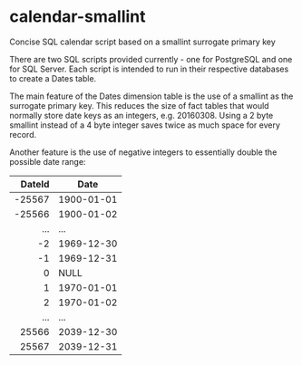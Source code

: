 # calendar-smallint
Concise SQL calendar script based on a smallint surrogate primary key

There are two SQL scripts provided currently - one for PostgreSQL and one for SQL Server.  Each script is intended to run in their respective databases to create a Dates table.

The main feature of the Dates dimension table is the use of a smallint as the surrogate primary key.  This reduces the size of fact tables that would normally store date keys as an integers, e.g. 20160308.  Using a 2 byte smallint instead of a 4 byte integer saves twice as much space for every record.

Another feature is the use of negative integers to essentially double the possible date range:

| DateId | Date       |
| -----: | ---------- |
| -25567 | 1900-01-01 |
| -25566 | 1900-01-02 |
| ...    | ...        |
| -2     | 1969-12-30 |
| -1     | 1969-12-31 |
| 0      | NULL       |
| 1      | 1970-01-01 |
| 2      | 1970-01-02 |
| ...    | ...        |
| 25566  | 2039-12-30 |
| 25567  | 2039-12-31 |


 

